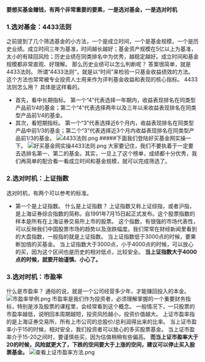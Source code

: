 **要想买基金赚钱，有两个非常重要的要素，一是选对基金，一是选对时机**
### 1.选对基金：4433法则
之前提到了几个筛选基金的小方法，一个是成立时间，一个是基金规模，一个是历史业绩。成立时间三年为基准，时间越长越好；基金资产规模在5亿以上为基准，太小的有赎回风险；历史业绩在同类排名中为优秀，越稳定越好。成立时间和基金规模都非常直观、好理解。
那么历史业绩可以怎么判断呢？
答案很简单，就是4433法则。
所谓“4433法则”，就是以“时间”来检验一只基金收益绩效的方法。这个方法也常常被专业投资人士用来作为评判基金收益和表现的核心指标。
4433法则怎么用？
具体是这样看的。
- 首先，看中长期指标。
第一个“4”代表选择一年期内，收益表现排名在同类型产品前1/4的基金；第二个“4”代表选择两年以及三年以来收益表现排名在同类型产品前1/4的基金。
- 其次，看短期指标。
第一个“3”代表选择近6个月内，收益表现排名在同类型产品中前1/3的基金；第二个“3”代表选择近3个月内收益表现排名在同类型产品前1/3的基金。
![4433法则.png](https://upload-images.jianshu.io/upload_images/10473487-c48dbc6c6c3792bd.png?imageMogr2/auto-orient/strip%7CimageView2/2/w/1240)
#####下面我们登陆好买基金网实操一下。
![好买基金网实操4433法则.png](https://upload-images.jianshu.io/upload_images/10473487-e2c4c83a70fc66d2.png?imageMogr2/auto-orient/strip%7CimageView2/2/w/1240)
大家要记住，我们不要执着于一定要去选排名第一、第二的基金。其实，一旦上了这个榜单，成绩都十分优秀，我们再简单的配合看一看成立时间和基金规模，就可以完成筛选了。
### 2.选对时机：上证指数
选对时机，有两个可以参考的标准。
- 第一个是上证指数。
什么是上证指数？
上证指数又称上证综指，或者沪指，是上海证券综合指数的简称。自1991年7月15日起正式发布。这个股票指数的样本是所有在上海证券交易所上市的股票。
这个指数，有很强的市场代表性，可以反映我们中国股票市场的趋势以及涨跌幅度。我们常常在财经新闻里看到的大盘指数，一般指的就是上证指数。
当上证指数低于3000点的时候，要果断加倍的买基金。
当上证指数大于3000点，小于4000点的时候，可以放心的买，因为这个区间也是历史的相对低点，比较安全。
**当上证指数大于4000点的时候，就要开始谨慎、小心了。**
### 3.选对时机：市盈率
什么是市盈率？
通俗的说，就是一个公司经营多少年，才能赚回投入的本金。
![市盈率举例.png](https://upload-images.jianshu.io/upload_images/10473487-7272faf7550255b5.png?imageMogr2/auto-orient/strip%7CimageView2/2/w/1240)
市盈率是我们作为投资者，必须理解掌握的一个重要财务指标，特别是涉及股票的课程里，会经常看到这个概念。
一般情况下，一只股票的市盈率越低，说明回本周期越短，投资风险越小，投资价值越大。
上证市盈率指的是上海证券交易所，所有上市公司的总股价/总利润得出来的比率。
当上证市盈率小于15的时候，相对安全，我们投资者可以放心的多买股票基金。
当上证市盈率介于15-20之间时，要谨慎些买，因为估值稍稍有些偏高。
**而当上证市盈率大于20的时候，风险就更大了，下跌的空间要大于上涨的空间，建议可以停止买入股票基金。**
![查看上证市盈率方法.png](https://upload-images.jianshu.io/upload_images/10473487-d71f04351dbf8655.png?imageMogr2/auto-orient/strip%7CimageView2/2/w/1240)
